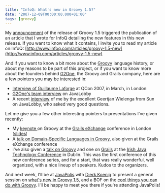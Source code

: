 ```yaml
---
title: "InfoQ: What's new in Groovy 1.5?"
date: "2007-12-09T00:00:00.000+01:00"
tags: [groovy]
---
```


My [announcement](http://glaforge.free.fr/blog/groovy/224) of the release of Groovy 1.5 triggered the publication of an article that I wrote for InfoQ detailing the new features in this new release. If you want to know what it contains, I invite you to read my article on InfoQ: [http://www.infoq.com/articles/groovy-1.5-new](http://www.infoq.com/articles/groovy-1.5-new)

And if you want to know a bit more about the [Groovy](http://groovy.codehaus.org/) language history, or about my reasons to be part of this project, or if you want to know more about the founders behind [G2One](http://www.g2one.com/), the Groovy and Grails company, here are a few pointers you may be interested in:

*   [Interview of Guillaume Laforge](http://www.infoq.com/news/2007/12/interview-laforge-groovy) at QCon 2007, in March, in London
*   [G2One's team interview](http://www.javalobby.org/java/forums/t103434.html) on JavaLobby
*   A recent [interview](http://www.javalobby.org/java/forums/t103434.html) of me by the excellent Geertjan Wielenga from Sun on JavaLobby, who asked very good questions.

Let me give you a few other interesting pointers to presentations I've given recently:

*   My [keynote ](http://grails-exchange.com/guillaume-laforge#groovy-keynote)on Groovy at the [Grails eXchange](http://www.grails-exchange.com/) conference in London ([slides](http://www.grails-exchange.com/files/Guillaume-Laforge-Groovy-Keynote-Grails-eXchange-2007.pdf))
*   A [talk on Domain-Specific Languages in Groovy](http://www.grails-exchange.com/files/Guilliaume%20LaForge%20-%20DomainSpecificLanguages.pdf), also given at the Grails eXchange conference
*   I've also given a [talk on Groovy](http://ijtc.firstport.ie/UserFiles/IJTC_2007_Guillaume-Laforge-Groovy.ppt) and one on [Grails](http://ijtc.firstport.ie/lecture.aspx?lid=37) at the [Irish Java Technology Conference](http://ijtc.firstport.ie/) in Dublin. This was the first conference of this new conference series, and for a start, that was really wonderful, well organized, with a nice lineup of speakers. Kudos to the organizers.

And next week, I'll be at [JavaPolis](http://www.javapolis.com/confluence/display/JP07/Guillaume+Laforge) with [Dierk Koenig](http://www.amazon.com/gp/product/1932394842/ref=cm_plog_item_link) to present a general session on [what's new in Groovy 1.5](http://www.javapolis.com/confluence/display/JP07/Groovy+Update), and a BOF on the [cool things you can do with Groovy](http://www.javapolis.com/confluence/display/JP07/Groovy+BOF+Update). I'll be happy to meet you there if you're attending JavaPolis!